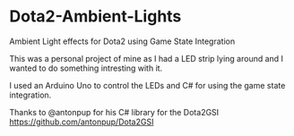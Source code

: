 # Dota2-Ambient-Lights
Ambient Light effects for Dota2 using Game State Integration 


This was a personal project of mine as I had a LED strip lying around and I wanted to do something intresting with it.

I used an Arduino Uno to control the LEDs and C# for using the game state integration.

Thanks to @antonpup for his C# library for the Dota2GSI
https://github.com/antonpup/Dota2GSI
